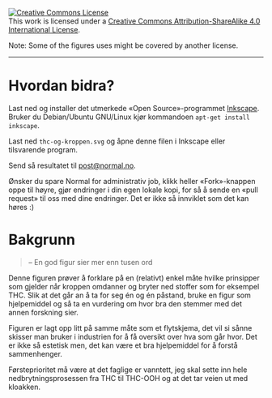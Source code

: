 <a rel="license" href="http://creativecommons.org/licenses/by-sa/4.0/"><img alt="Creative Commons License" style="border-width:0" src="https://i.creativecommons.org/l/by-sa/4.0/88x31.png" /></a>
<br />This work is licensed under a <a rel="license"
href="http://creativecommons.org/licenses/by-sa/4.0/">Creative Commons
Attribution-ShareAlike 4.0 International License</a>.

Note: Some of the figures uses might be covered by another license.

* * *

# Hvordan bidra?

Last ned og installer det utmerkede «Open Source»-programmet
[Inkscape](https://inkscape.org/en/>). Bruker du Debian/Ubuntu GNU/Linux
kjør kommandoen `apt-get install inkscape`.

Last ned `thc-og-kroppen.svg` og åpne denne filen i Inkscape eller
tilsvarende program.

Send så resultatet til <post@normal.no>.

Ønsker du spare Normal for administrativ job, klikk heller
«Fork»-knappen oppe til høyre, gjør endringer i din egen lokale kopi,
for så å sende en «pull request» til oss med dine endringer. Det er ikke
så innviklet som det kan høres :)


# Bakgrunn

> – En god figur sier mer enn tusen ord

Denne figuren prøver å forklare på en (relativt) enkel måte hvilke
prinsipper som gjelder når kroppen omdanner og bryter ned stoffer
som for eksempel THC. Slik at det går an å ta for seg én og én påstand,
bruke en figur som hjelpemiddel og så ta en vurdering om hvor bra den
stemmer med det annen forskning sier.

Figuren er lagt opp litt på samme måte som et flytskjema, det vil
si sånne skisser man bruker i industrien for å få oversikt over hva som
går hvor. Det er ikke så estetisk men, det kan være et bra hjelpemiddel
for å forstå sammenhenger.

Førsteprioritet må være at det faglige er vanntett, jeg skal sette inn
hele nedbrytningsprosessen fra THC til THC-OOH og at det tar veien ut
med kloakken.
